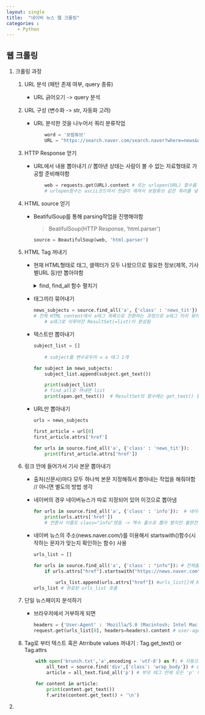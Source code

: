```yaml
---
layout: single
title:  "네이버 뉴스 웹 크롤링"
categories : 
    - Python
---
```

## 웹 크롤링 

1. 크롤링 과정
    1. URL 분석 (패턴 존재 여부, query 종류)
       * URL 긁어오기 -> query 분석

    2. URL 구성 (변수화 -> str, 자동화 고려)
        * URL 분석한 것을 나누어서 쿼리 분류작업

            ```python
                word = '보람튜브' 
                URL = "https://search.naver.com/search.naver?where=news&query=" + word
            ```

    3. HTTP Response 얻기
        * URL에서 내용 뽑아내기 // 뽑아낸 상태는 사람이 볼 수 없는 자료형태로 가공할 준비해야함

            ```python
                web = requests.get(URL).content # 또는 urlopen(URL) 함수를 통해서 변수화
                # urlopen함수는 ascii코드여서 한글이 깨져서 보람튜브 같은 쿼리를 넣을 수 없게 됨
            ```

    4. HTML source 얻기
        * BeatifulSoup를 통해 parsing작업을 진행해야함
            > BeatifulSoup(HTTP Response, 'html.parser')

            ``` python
            source = BeautifulSoup(web, 'html.parser')
            ```

    5. HTML Tag 꺼내기
        * 현재 HTML형태로 태그, 셀렉터가 모두 나왔으므로 필요한 정보(제목, 기사별URL 등)만 뽑아야함
            <details>
            <summary>find, find_all 함수 펼치기</summary>
            <div markdown="1">
                        * .find('Tag이름', {'Attr 이름':'Attr 값'}) 1개의 Tag (조건이 동일한 Tag가 여러개면 첫번째만 꺼내줌)
                            > 바로 위 부모 태그를 감싸서 대입 시킴

                            ``` python
                            box1 = web_page.find('ul', {"class" : "list_search"}).get_text().replace('\n','')
                            ```

                        * .find_all(~) : 여러개의 Tag를 찾은 다음 for문으로 Tag 단위로 꺼내서 활용  
                            > 직접 태그를 감싸서 대입시키고 for문으로 get_text로 뽑아냄
            </div>
            </details>

        * 태그끼리 묶어내기

            ``` python
            news_subjects = source.find_all('a', {'class' : 'news_tit'}) 
            # 전체 HTML content에서 a태그 목록으로 전환하는 과정으로 a태그 끼리 묶어줌
                # a태그로 이루어진 ResultSet(=list)이 완성됨
            ```
            
        * 텍스트만 뽑아내기
            ```python
            subject_list = []
                
                # subject를 변수로두어 = a 태그 1개

            for subject in news_subjects:
                subject_list.append(subject.get_text())

                print(subject_list)
                # find_all로 꺼내면 list
                print(span.get_text())  # ResultSet의 함수에는 get_text() 함수가 존재하지 않음
            ```

        * URL만 뽑아내기
            ```python
            urls = news_subjects

            first_article = url[0]
            first_article.attrs['href']

            for urls in source.find_all('a', {'class' : 'news_tit'}):
                print(first_article.attrs['href'])
            ```

    6. 링크 안에 들어가서 기사 본문 뽑아내기
        * 출처(신문사)마다 모두 하나씩 본문 지정해줘서 뽑아내는 작업을 해줘야함 // 아니면 별도의 방법 생각
        * 네이버의 경우 네이버뉴스가 따로 지정되어 있어 이것으로 뽑아냄
            ```python
            for urls in source.find_all('a', {'class' : 'info'}):  # 네이버 뉴스 버튼이 class="info"
                print(urls.attrs['href'])
                # 언론사 이름도 class="info"였음 -> 짝수 홀수로 뽑아 봤지만 불완전함
            ```
        
        * 네이버 뉴스의 주소(news.naver.com/)를 이용해서 startswith()함수(시작하는 문자가 맞는지 확인하는 함수) 사용
            ```python
            urls_list = []

            for urls in source.find_all('a', {'class' : "info"}): # 전체를 뽑아내는 for문
                if urls.attrs["href"].startswith("https://news.naver.com"): # True면 뽑아내는 조건문

                    urls_list.append(urls.attrs["href"]) #urls_list[]에 href 부분을 넣어주는 부분
            urls_list # 완료된 urls_list 호출
            ```
    7. 단일 뉴스페이지 분석하기
        * 브라우저에서 거부하게 되면
            ```python
            headers = {'User-Agent' : 'Mozilla/5.0 (Macintosh; Intel Mac OS X 10_15_7) AppleWebKit/537.36 (KHTML, like Gecko) Chrome/91.0.4472.101 Safari/537.36'} # 유저인척 하는 링크 변수화
            request.get(urls_list[0], headers=headers).content # user-agent를 집어넣어 유저인척하여 접속
            ```


    8. Tag로 부터 텍스트 혹은 Atrribute values 꺼내기 : Tag.get_text() or Tag.attrs
        ```python
            with open('brunch.txt','a',encoding = 'utf-8') as f: # 자동으로 닫아주는 코드 mode: 'a'
                all_text = source.find('div',{'class': 'wrap_body'}) # class wrp_body 하나만 가져옴
                article = all_text.find_all('p') # 부모 태그 안에 모든 'p' 태그를 가져와줌
        
            for content in article:
                print(content.get_text())
                f.write(content.get_text() + '\n')
2. 